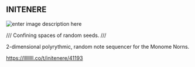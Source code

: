 ## INITENERE

![enter image description here](https://www.getgometro.com/wp-content/uploads/2017/01/traffic-congestion-sa-474927869.jpg)

/// Confining spaces of random seeds. ///

2-dimensional polyrythmic, random note sequencer for the Monome Norns.

https://llllllll.co/t/initenere/41193
